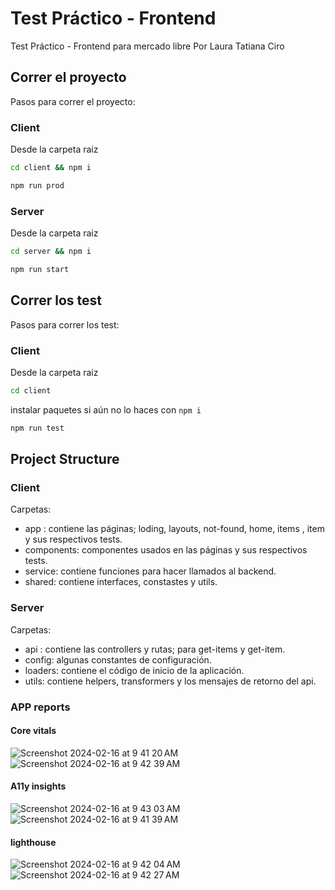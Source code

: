 # Test Práctico - Frontend

Test Práctico - Frontend para mercado libre
Por Laura Tatiana Ciro

## Correr el proyecto

Pasos para correr el proyecto:

### Client

Desde la carpeta raiz

```bash
cd client && npm i
```

```bash
npm run prod
```

### Server

Desde la carpeta raiz

```bash
cd server && npm i
```

```bash
npm run start
```

## Correr los test

Pasos para correr los test:

### Client

Desde la carpeta raiz

```bash
cd client
```

instalar paquetes si aún no lo haces con `npm i`

```bash
npm run test
```

## Project Structure

### Client

Carpetas:

- app : contiene las páginas; loding, layouts, not-found, home, items , item y sus respectivos tests.
- components: componentes usados en las páginas y sus respectivos tests.
- service: contiene funciones para hacer llamados al backend.
- shared: contiene interfaces, constastes y utils.

### Server

Carpetas:

- api : contiene las controllers y rutas; para get-items y get-item.
- config: algunas constantes de configuración.
- loaders: contiene el código de inicio de la aplicación.
- utils: contiene helpers, transformers y los mensajes de retorno del api.

### APP reports

#### Core vitals
![Screenshot 2024-02-16 at 9 41 20 AM](https://github.com/ltciro/mercado-libre-test/assets/26748227/620aba14-3132-490a-ba4c-cbb0fbb3c9ff)
![Screenshot 2024-02-16 at 9 42 39 AM](https://github.com/ltciro/mercado-libre-test/assets/26748227/ffe9d948-c6af-4b04-929c-0f500d88eba5)
#### A11y insights 
![Screenshot 2024-02-16 at 9 43 03 AM](https://github.com/ltciro/mercado-libre-test/assets/26748227/d39a1cf5-1dae-4ac2-bf62-907bb15667bb)
![Screenshot 2024-02-16 at 9 41 39 AM](https://github.com/ltciro/mercado-libre-test/assets/26748227/ec07b0f8-17c6-4e7c-8b90-223e61bec48c)
#### lighthouse
![Screenshot 2024-02-16 at 9 42 04 AM](https://github.com/ltciro/mercado-libre-test/assets/26748227/df1bc839-5b70-4570-af21-9949e5bc2286)
![Screenshot 2024-02-16 at 9 42 27 AM](https://github.com/ltciro/mercado-libre-test/assets/26748227/238d28e3-ec44-4e79-9a98-c0defac04d59)

